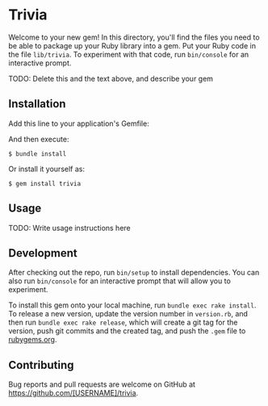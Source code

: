 # Trivia

Welcome to your new gem! In this directory, you'll find the files you need to be able to package up your Ruby library into a gem. Put your Ruby code in the file `lib/trivia`. To experiment with that code, run `bin/console` for an interactive prompt.

TODO: Delete this and the text above, and describe your gem

## Installation

Add this line to your application's Gemfile:

And then execute:

    $ bundle install

Or install it yourself as:

    $ gem install trivia

## Usage

TODO: Write usage instructions here

## Development

After checking out the repo, run `bin/setup` to install dependencies. You can also run `bin/console` for an interactive prompt that will allow you to experiment.

To install this gem onto your local machine, run `bundle exec rake install`. To release a new version, update the version number in `version.rb`, and then run `bundle exec rake release`, which will create a git tag for the version, push git commits and the created tag, and push the `.gem` file to [rubygems.org](https://rubygems.org).

## Contributing

Bug reports and pull requests are welcome on GitHub at https://github.com/[USERNAME]/trivia.
